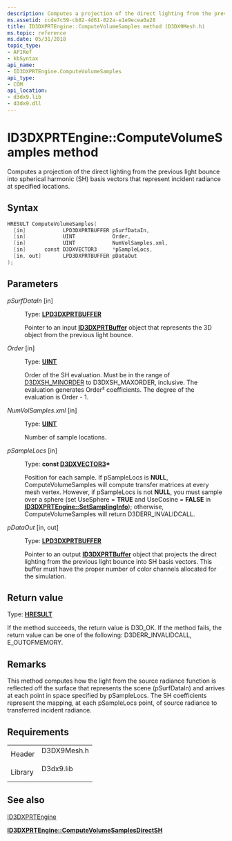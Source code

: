 ```yaml
---
description: Computes a projection of the direct lighting from the previous light bounce into spherical harmonic (SH) basis vectors that represent incident radiance at specified locations.
ms.assetid: ccde7c59-cb82-4d61-822a-e1e9ecea0a28
title: ID3DXPRTEngine::ComputeVolumeSamples method (D3DX9Mesh.h)
ms.topic: reference
ms.date: 05/31/2018
topic_type: 
- APIRef
- kbSyntax
api_name: 
- ID3DXPRTEngine.ComputeVolumeSamples
api_type: 
- COM
api_location: 
- d3dx9.lib
- d3dx9.dll
---
```


# ID3DXPRTEngine::ComputeVolumeSamples method

Computes a projection of the direct lighting from the previous light bounce into spherical harmonic (SH) basis vectors that represent incident radiance at specified locations.

## Syntax


```C++
HRESULT ComputeVolumeSamples(
  [in]            LPD3DXPRTBUFFER pSurfDataIn,
  [in]            UINT            Order,
  [in]            UINT            NumVolSamples.xml,
  [in]      const D3DXVECTOR3     *pSampleLocs,
  [in, out]       LPD3DXPRTBUFFER pDataOut
);
```



## Parameters

<dl> <dt>

*pSurfDataIn* \[in\]
</dt> <dd>

Type: **[**LPD3DXPRTBUFFER**](id3dxprtbuffer.md)**

Pointer to an input [**ID3DXPRTBuffer**](id3dxprtbuffer.md) object that represents the 3D object from the previous light bounce.

</dd> <dt>

*Order* \[in\]
</dt> <dd>

Type: **[**UINT**](../winprog/windows-data-types.md)**

Order of the SH evaluation. Must be in the range of [D3DXSH\_MINORDER](other-d3dx-constants.md) to D3DXSH\_MAXORDER, inclusive. The evaluation generates Order² coefficients. The degree of the evaluation is Order - 1.

</dd> <dt>

*NumVolSamples.xml* \[in\]
</dt> <dd>

Type: **[**UINT**](../winprog/windows-data-types.md)**

Number of sample locations.

</dd> <dt>

*pSampleLocs* \[in\]
</dt> <dd>

Type: **const [**D3DXVECTOR3**](d3dxvector3.md)\***

Position for each sample. If pSampleLocs is **NULL**, ComputeVolumeSamples will compute transfer matrices at every mesh vertex. However, if pSampleLocs is not **NULL**, you must sample over a sphere (set UseSphere = **TRUE** and UseCosine = **FALSE** in [**ID3DXPRTEngine::SetSamplingInfo**](id3dxprtengine--setsamplinginfo.md)); otherwise, ComputeVolumeSamples will return D3DERR\_INVALIDCALL.

</dd> <dt>

*pDataOut* \[in, out\]
</dt> <dd>

Type: **[**LPD3DXPRTBUFFER**](id3dxprtbuffer.md)**

Pointer to an output [**ID3DXPRTBuffer**](id3dxprtbuffer.md) object that projects the direct lighting from the previous light bounce into SH basis vectors. This buffer must have the proper number of color channels allocated for the simulation.

</dd> </dl>

## Return value

Type: **[**HRESULT**](https://msdn.microsoft.com/library/Bb401631(v=MSDN.10).aspx)**

If the method succeeds, the return value is D3D\_OK. If the method fails, the return value can be one of the following: D3DERR\_INVALIDCALL, E\_OUTOFMEMORY.

## Remarks

This method computes how the light from the source radiance function is reflected off the surface that represents the scene (pSurfDataIn) and arrives at each point in space specified by pSampleLocs. The SH coefficients represent the mapping, at each pSampleLocs point, of source radiance to transferred incident radiance.

## Requirements



|                    |                                                                                        |
|--------------------|----------------------------------------------------------------------------------------|
| Header<br/>  | <dl> <dt>D3DX9Mesh.h</dt> </dl> |
| Library<br/> | <dl> <dt>D3dx9.lib</dt> </dl>   |



## See also

<dl> <dt>

[ID3DXPRTEngine](id3dxprtengine.md)
</dt> <dt>

[**ID3DXPRTEngine::ComputeVolumeSamplesDirectSH**](id3dxprtengine--computevolumesamplesdirectsh.md)
</dt> </dl>

 

 
